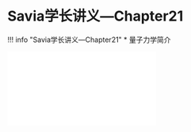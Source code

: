 # Savia学长讲义—Chapter21
!!! info "Savia学长讲义—Chapter21"
    * 量子力学简介

<object data="第 21 章 量子力学简介.pdf" type="application/pdf" width="100%" height="800">
    <embed src="第 21 章 量子力学简介.pdf" type="application/pdf" />
</object>